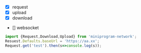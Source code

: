 
* [x] request
* [x] upload
* [x] download
* [] websocket

```js
import {Request,Download,Upload} from 'miniprogram-network';
Resuest.Defaults.baseUrl = 'https://aa.xx';
Request.get('test').then(s=>console.log(s));
```
